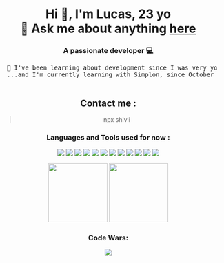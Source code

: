 <div align="center">
  <h1 align="center">Hi 👋, I'm Lucas, 23 yo <br>
    💬 Ask me about anything 
      <a href="https://github.com/Lucasdeleplace/Lucasdeleplace/issues"> 
        here
      </a>
  </h1>
  <h3 align="center">A passionate developer 💻</h3>

  <pre>
  🌱 I've been learning about development since I was very young. 
  ...and I'm currently learning with Simplon, since October 2024 until... undefined ;)
  </pre>

  <h2>Contact me :</h2> 
  
  > npx shivii

  <h3>Languages and Tools used for now :</h3>
  <p>  
    <img src="https://readme-components.vercel.app/api?component=logo&fill=black&logo=HTML5&svgfill=659b60&text=false"/>   
    <img  src="https://readme-components.vercel.app/api?component=logo&fill=black&logo=CSS3&svgfill=028dd1&text=false">
    <img  src="https://readme-components.vercel.app/api?component=logo&fill=black&logo=github&text=false">  
    <img  src="https://readme-components.vercel.app/api?component=logo&fill=black&logo=javascript&svgfill=f6df1c&text=false">
    <img src="https://readme-components.vercel.app/api?component=logo&fill=black&logo=Linux&svgfill=659b60&text=false" />  
    <img  src="https://readme-components.vercel.app/api?component=logo&fill=black&logo=node.js&svgfill=659b60&text=false">
    <img src="https://readme-components.vercel.app/api?component=logo&fill=black&logo=npm&svgfill=659b60&text=false" /> 
    <img  src="https://readme-components.vercel.app/api?component=logo&fill=black&logo=react&animation=spin&svgfill=15d8fe&text=false">  
    <img src="https://readme-components.vercel.app/api?component=logo&fill=black&logo=mongodb&svgfill=659b60&text=false"/>
    <img  src="https://readme-components.vercel.app/api?component=logo&fill=black&logo=sass&svgfill=cd6799&text=false">
    <img  src="https://readme-components.vercel.app/api?component=logo&fill=black&logo=CSharp&svgfill=cd6799&text=false">
    <img  src="https://readme-components.vercel.app/api?component=logo&fill=black&logo=sqlite&svgfill=cd6799&text=false">
    
  </p>
  <p>
    <img height="137px" src="https://github-readme-stats.vercel.app/api?username=lucasdeleplace&hide_border=true&show_icons=true&include_all_commits=true&count_private=true&line_height=21&text_color=000&icon_color=000&bg_color=0,ea6161,ffc64d,fffc4d,52fa5a&theme=graywhite" />
    <img height="137px" src="https://github-readme-stats.vercel.app/api/top-langs/?username=lucasdeleplace&&hide_border=true&layout=compact&langs_count=6&exclude_repo=comp426,Redventures-Movie-Quotes&text_color=000&icon_color=fff&bg_color=0,52fa5a,4dfcff,c64dff&theme=graywhite" />
  </p>
  <h3 >Code Wars: </h3>
  <p>
   <img  src="https://www.codewars.com/users/Shivii_-/badges/large">
  </p>
</div>
